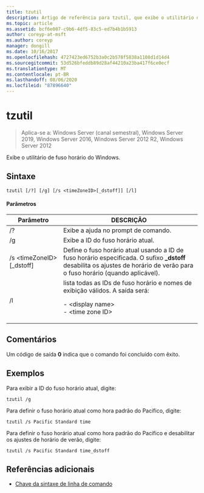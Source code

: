```yaml
---
title: tzutil
description: Artigo de referência para tzutil, que exibe o utilitário de fuso horário do Windows.
ms.topic: article
ms.assetid: bcf6e007-c9b6-4df5-83c5-ed7b4b1b5913
author: coreyp-at-msft
ms.author: coreyp
manager: dongill
ms.date: 10/16/2017
ms.openlocfilehash: 4727423ed6752b3a0c2b578f5838a1108d1d14d4
ms.sourcegitcommit: 53d526bfeddb89d28af44210a23ba417f6ce0ecf
ms.translationtype: MT
ms.contentlocale: pt-BR
ms.lasthandoff: 08/06/2020
ms.locfileid: "87896640"
---
```

# <a name="tzutil"></a>tzutil

> Aplica-se a: Windows Server (canal semestral), Windows Server 2019, Windows Server 2016, Windows Server 2012 R2, Windows Server 2012

Exibe o utilitário de fuso horário do Windows.

## <a name="syntax"></a>Sintaxe
```
tzutil [/?] [/g] [/s <timeZoneID>[_dstoff]] [/l]
```
#### <a name="parameters"></a>Parâmetros
|Parâmetro|DESCRIÇÃO|
|-------|--------|
|/?|Exibe a ajuda no prompt de comando.|
|/g|Exibe a ID do fuso horário atual.|
|/s \<timeZoneID> [_dstoff]|Define o fuso horário atual usando a ID de fuso horário especificada. O sufixo **_dstoff** desabilita os ajustes de horário de verão para o fuso horário (quando aplicável).|
|/l|lista todas as IDs de fuso horário e nomes de exibição válidos. A saída será:<p>-   \<display name><br />-   \<time zone ID>|

## <a name="remarks"></a>Comentários
Um código de saída **0** indica que o comando foi concluído com êxito.

## <a name="examples"></a>Exemplos
Para exibir a ID do fuso horário atual, digite:
```
tzutil /g
```
Para definir o fuso horário atual como hora padrão do Pacífico, digite:
```
tzutil /s Pacific Standard time
```
Para definir o fuso horário atual como hora padrão do Pacífico e desabilitar os ajustes de horário de verão, digite:
```
tzutil /s Pacific Standard time_dstoff
```
## <a name="additional-references"></a>Referências adicionais
- [Chave da sintaxe de linha de comando](command-line-syntax-key.md)

